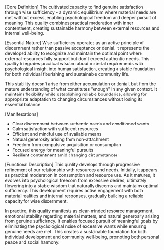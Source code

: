 [Core Definition]
The cultivated capacity to find genuine satisfaction through wise sufficiency - a dynamic equilibrium where material needs are met without excess, enabling psychological freedom and deeper pursuit of meaning. This quality combines practical moderation with inner contentment, creating sustainable harmony between external resources and internal well-being.

[Essential Nature]
Wise sufficiency operates as an active principle of discernment rather than passive acceptance or denial. It represents the developed ability to recognize and maintain the optimal point where external resources fully support but don't exceed authentic needs. This quality integrates practical wisdom about material requirements with psychological insight into human satisfaction, creating a stable foundation for both individual flourishing and sustainable community life.

This stability doesn't arise from either accumulation or denial, but from the mature understanding of what constitutes "enough" in any given context. It maintains flexibility while establishing reliable boundaries, allowing for appropriate adaptation to changing circumstances without losing its essential balance.

[Manifestations]
- Clear discernment between authentic needs and conditioned wants
- Calm satisfaction with sufficient resources
- Efficient and mindful use of available means
- Natural generosity arising from non-attachment
- Freedom from compulsive acquisition or consumption
- Focused energy for meaningful pursuits
- Resilient contentment amid changing circumstances

[Functional Description]
This quality develops through progressive refinement of our relationship with resources and needs. Initially, it appears as practical moderation in consumption and resource use. As it matures, it evolves into psychological freedom from excessive desires, ultimately flowering into a stable wisdom that naturally discerns and maintains optimal sufficiency. This development requires active engagement with both material realities and internal responses, gradually building a reliable capacity for wise discernment.

In practice, this quality manifests as clear-minded resource management, emotional stability regarding material matters, and natural generosity arising from genuine sufficiency. It enables focused pursuit of meaningful goals by eliminating the psychological noise of excessive wants while ensuring genuine needs are met. This creates a sustainable foundation for both individual development and community well-being, promoting both personal peace and social harmony.